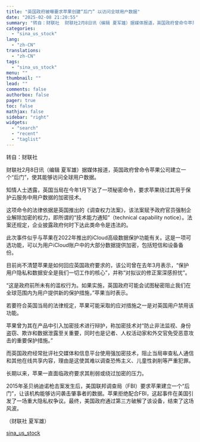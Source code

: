 ```yaml
---
title: "英国政府被曝要求苹果创建“后门” 以访问全球用户数据"
date: "2025-02-08 21:20:55"
summary: "转自：财联社  财联社2月8日讯（编辑 夏军雄）据媒体报道，英国政府曾命令苹果..."
categories:
  - "sina_us_stock"
lang:
  - "zh-CN"
translations:
  - "zh-CN"
tags:
  - "sina_us_stock"
menu: ""
thumbnail: ""
lead: ""
comments: false
authorbox: false
pager: true
toc: false
mathjax: false
sidebar: "right"
widgets:
  - "search"
  - "recent"
  - "taglist"
---
```


转自：财联社

财联社2月8日讯（编辑 夏军雄）据媒体报道，英国政府曾命令苹果公司建立一个“后门”，使其能够访问全球用户数据。

知情人士透露，英国当局在今年1月下达了一项秘密命令，要求苹果绕过其用于保护云服务中用户数据的加密技术。

这项命令的法律依据是英国推出的《调查权力法案》，该法案赋予政府官员强制企业解除加密的权力，即所谓的“技术能力通知”（technical capability notice）。法案还规定，企业披露政府何时下达此类命令是违法的。

此次事件似乎与苹果在2022年推出的iCloud高级数据保护功能有关。这是一项可选功能，可以为用户iCloud账户中的大部分数据提供加密，包括短信和设备备份。

目前尚不清楚苹果是如何回应英国政府要求的，该公司曾在去年3月表示，“保护用户隐私和数据安全是我们一切工作的核心”，并称“对拟议的修正案深感担忧”。

“这是政府前所未有的滥权行为。如果实施，英国政府可能会试图秘密阻止我们在全球范围内为用户提供新的保护措施，”苹果当时表示。

若要符合英国当局的法律规定，苹果可能采取的应对措施之一是对英国用户禁用该功能。

苹果曾为其在产品中引入加密技术进行辩护，称加密技术对“防止非法监视、身份盗窃、欺诈和数据泄露至关重要，同时也是记者、人权活动家和外交官免受恶意攻击的重要保护措施。”

而英国政府经常批评社交媒体和信息平台使用强加密技术，阻止当局审查私人通信和其他在线共享内容，理由是这使其难以调查恐怖主义、儿童性剥削等严重犯罪。

长期以来，苹果一直面临政府要求其削弱或绕过加密的压力。

2015年圣贝纳迪诺枪击案发生后，美国联邦调查局（FBI）要求苹果建立一个“后门”，让该机构能够访问袭击肇事者的数据。苹果拒绝配合FBI，这起事件在美国引发了一场重大隐私权争议。最终，美国政府通过第三方破解了该设备，结束了这场风波。

（财联社 夏军雄）

[sina_us_stock](https://finance.sina.com.cn/roll/2025-02-08/doc-ineiusht8633300.shtml)
